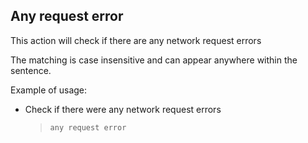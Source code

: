 ## Any request error

This action will check if there are any network request errors

The matching is case insensitive and can appear anywhere within the sentence.

Example of usage:

- Check if there were any network request errors

   > `any request error`